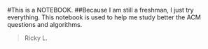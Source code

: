 #This is a NOTEBOOK.
##Because I am still a freshman, I just try everything. This notebook is used to help me study better the ACM questions and algorithms. 
>Ricky L.
